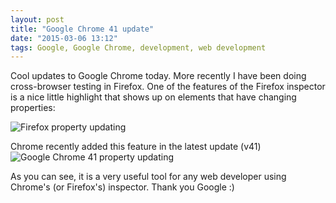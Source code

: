 ```yaml
---
layout: post
title: "Google Chrome 41 update"
date: "2015-03-06 13:12"
tags: Google, Google Chrome, development, web development
---
```


Cool updates to Google Chrome today. More recently I have been doing cross-browser testing in Firefox. One of the features of the Firefox inspector is a nice little highlight that shows up on elements that have changing properties: 

![Firefox property updating](https://farm9.staticflickr.com/8593/16112920544_912ee943ae_z.jpg)

Chrome recently added this feature in the latest update (v41)
![Google Chrome 41 property updating](https://farm9.staticflickr.com/8564/16734352032_aa4990f369_z.jpg)

As you can see, it is a very useful tool for any web developer using Chrome's (or Firefox's) inspector. Thank you Google :)